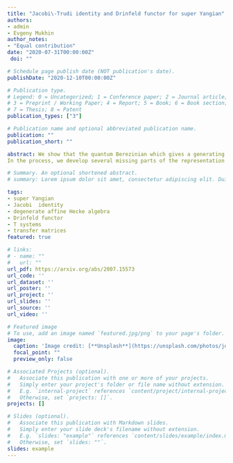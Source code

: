 ```yaml
---
title: "Jacobi\-Trudi identity and Drinfeld functor for super Yangian"
authors:
- admin
- Evgeny Mukhin
author_notes:
- "Equal contribution"
date: "2020-07-31T00:00:00Z"
 doi: ""

# Schedule page publish date (NOT publication's date).
publishDate: "2020-12-10T00:00:00Z"

# Publication type.
# Legend: 0 = Uncategorized; 1 = Conference paper; 2 = Journal article;
# 3 = Preprint / Working Paper; 4 = Report; 5 = Book; 6 = Book section;
# 7 = Thesis; 8 = Patent
publication_types: ["3"]

# Publication name and optional abbreviated publication name.
publication: ""
publication_short: ""

abstract: We show that the quantum Berezinian which gives a generating function of the integrals of motions of XXX spin chains associated to super Yangian can be written as a ratio of two difference operators of orders m and n whose coefficients are ratios of transfer matrices corresponding to explicit skew Young diagrams.
In the process, we develop several missing parts of the representation theory of super Yangian such as q\-character theory, Jacobi\-Trudi identity, Drinfeld functor, extended T\-systems, Harish\-Chandra map.

# Summary. An optional shortened abstract.
# summary: Lorem ipsum dolor sit amet, consectetur adipiscing elit. Duis posuere tellus ac convallis placerat. Proin tincidunt magna sed ex sollicitudin condimentum.

tags: 
- super Yangian
- Jacobi  identity
- degenerate affine Hecke algebra
- Drinfeld functor
- T systems
- transfer matrices
featured: true

# links:
# - name: ""
#   url: ""
url_pdf: https://arxiv.org/abs/2007.15573
url_code: ''
url_dataset: ''
url_poster: ''
url_project: ''
url_slides: ''
url_source: ''
url_video: ''

# Featured image
# To use, add an image named `featured.jpg/png` to your page's folder. 
image:
  caption: 'Image credit: [**Unsplash**](https://unsplash.com/photos/jdD8gXaTZsc)'
  focal_point: ""
  preview_only: false

# Associated Projects (optional).
#   Associate this publication with one or more of your projects.
#   Simply enter your project's folder or file name without extension.
#   E.g. `internal-project` references `content/project/internal-project/index.md`.
#   Otherwise, set `projects: []`.
projects: []

# Slides (optional).
#   Associate this publication with Markdown slides.
#   Simply enter your slide deck's filename without extension.
#   E.g. `slides: "example"` references `content/slides/example/index.md`.
#   Otherwise, set `slides: ""`.
slides: example
---
```

